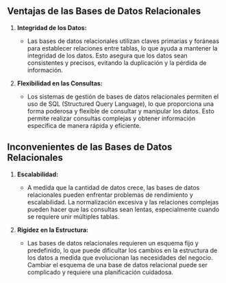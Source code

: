 ## Ventajas de las Bases de Datos Relacionales

1. **Integridad de los Datos:**
   - Las bases de datos relacionales utilizan claves primarias y foráneas para establecer relaciones entre tablas, lo que ayuda a mantener la integridad de los datos. Esto asegura que los datos sean consistentes y precisos, evitando la duplicación y la pérdida de información.

2. **Flexibilidad en las Consultas:**
   - Los sistemas de gestión de bases de datos relacionales permiten el uso de SQL (Structured Query Language), lo que proporciona una forma poderosa y flexible de consultar y manipular los datos. Esto permite realizar consultas complejas y obtener información específica de manera rápida y eficiente.

## Inconvenientes de las Bases de Datos Relacionales

1. **Escalabilidad:**
   - A medida que la cantidad de datos crece, las bases de datos relacionales pueden enfrentar problemas de rendimiento y escalabilidad. La normalización excesiva y las relaciones complejas pueden hacer que las consultas sean lentas, especialmente cuando se requiere unir múltiples tablas.

2. **Rigidez en la Estructura:**
   - Las bases de datos relacionales requieren un esquema fijo y predefinido, lo que puede dificultar los cambios en la estructura de los datos a medida que evolucionan las necesidades del negocio. Cambiar el esquema de una base de datos relacional puede ser complicado y requiere una planificación cuidadosa.
